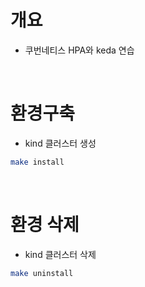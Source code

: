 # 개요
* 쿠번네티스 HPA와 keda 연습

<br>

# 환경구축
* kind 클러스터 생성

```bash
make install
```

<br>

# 환경 삭제
* kind 클러스터 삭제

```bash
make uninstall
```

